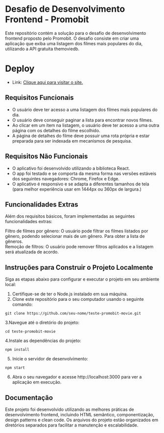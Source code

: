 # Desafio de Desenvolvimento Frontend - Promobit  
Este repositório contém a solução para o desafio de desenvolvimento frontend proposto pelo Promobit. O desafio consiste em criar uma aplicação que exiba uma listagem dos filmes mais populares do dia, utilizando a API gratuita themoviedb.  

# Deploy  

- Link: [Clique aqui para visitar o site.](https://movie-promobit.surge.sh/)

## Requisitos Funcionais  
- O usuário deve ter acesso a uma listagem dos filmes mais populares do dia.  
- O usuário deve conseguir paginar a lista para encontrar novos filmes.  
- Ao clicar em um item na listagem, o usuário deve ter acesso a uma outra página com os detalhes do filme escolhido.  
- A página de detalhes do filme deve possuir uma rota própria e estar preparada para ser indexada em mecanismos de pesquisa. 

## Requisitos Não Funcionais  
- O aplicativo foi desenvolvido utilizando a biblioteca React.  
- O app foi testado e se comporta da mesma forma nas versões estáveis dos seguintes navegadores: Chrome, Firefox e Edge. 
- O aplicativo é responsivo e se adapta a diferentes tamanhos de tela (para melhor experiência usar em 1444px ou 360px de largura.)

## Funcionalidades Extras  
Além dos requisitos básicos, foram implementadas as seguintes funcionalidades extras:  

Filtro de filmes por gênero: O usuário pode filtrar os filmes listados por gênero, podendo selecionar mais de um gênero. Para obter a lista de gêneros.  
Remoção de filtros: O usuário pode remover filtros aplicados e a listagem será atualizada de acordo.  

## Instruções para Construir o Projeto Localmente  
Siga as etapas abaixo para configurar e executar o projeto em seu ambiente local:  

1. Certifique-se de ter o Node.js instalado em sua máquina.  
2. Clone este repositório para o seu computador usando o seguinte comando:  

```
git clone https://github.com/seu-nome/teste-promobit-movie.git
```

3.Navegue até o diretório do projeto:  

```
cd teste-promobit-movie
```

4.Instale as dependências do projeto:  

```
npm install
```
5. Inicie o servidor de desenvolvimento:  

```
npm start
```
6. Abra o seu navegador e acesse http://localhost:3000 para ver a aplicação em execução.  

## Documentação  

Este projeto foi desenvolvido utilizando as melhores práticas de desenvolvimento frontend, incluindo HTML semântico, componentização, design patterns e clean code. Os arquivos do projeto estão organizados em diretórios separados para facilitar a manutenção e escalabilidade.  

